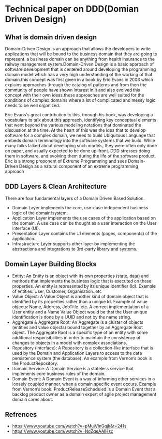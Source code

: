 # Technical paper on DDD(Domian Driven Design)

##  What is domain driven design 

Domain-Driven Design is an approach that allows the developers to write applications that will be bound to the business domain that they are going to represent. a business domain can be anything from health insurance to the railway management system.Domain-Driven Design  is a basic approach of software development that is centered around developing the programming domain model which has a very high understanding of the working of that domain.this concept was first given in a book by Eric Evans in 2003 which explains approaches through the catalog of patterns and from then the community of people have shown interest in it and also evolved this concept with their own ideas.these approaches are well suited for the conditions of complex domains where a lot of complicated and messy logic needs to be well organized.

Eric Evans's great contribution to this, through his book, was developing a vocabulary to talk about this approach, identifying key conceptual elements that went beyond the various modeling notations that dominated the discussion at the time. At the heart of this was the idea that to develop software for a complex domain, we need to build Ubiquitous Language that embeds domain terminology into the software systems that we build. While many folks talked about developing such models, they were often only done on paper, and usually expected to be done up-front. DDD stresses doing them in software, and evolving them during the life of the software product. Eric is a strong proponent of Extreme Programming and sees Domain-Driven Design as a natural component of an extreme programming approach 

## DDD Layers & Clean Architecture

There are four fundamental layers of a Domain Driven Based Solution.

* Domain Layer implements the core, use-case independent business logic of the domain/system.
* Application Layer implements the use cases of the application based on the domain. A use case can be thought as a user interaction on the User Interface (UI).
* Presentation Layer contains the UI elements (pages, components) of the application.
* Infrastructure Layer supports other layer by implementing the abstractions and integrations to 3rd-party library and systems.

## Domain Layer Building Blocks

* Entity: An Entity is an object with its own properties (state, data) and methods that implements the business logic that is executed on these properties. An entity is represented by its unique identifier (Id). Example of entities: User, Customer, Organisation..etc
* Value Object: A Value Object is another kind of domain object that is identified by its properties rather than a unique Id. Example of value objects: Name, Address, JobTitle..etc. A correct implementation of a User entity and a Name Value Object would be that the User unique identification is done by a UUID and not by the name string.
* Aggregate & Aggregate Root: An Aggregate is a cluster of objects (entities and value objects) bound together by an Aggregate Root object. The Aggregate Root is a specific type of an entity with some additional responsibilities in order to maintain the consistency of changes to objects in a model with complex associations.
* Repository (interface): A Repository is a collection-like interface that is used by the Domain and Application Layers to access to the data persistence system (the database). An example from Vernon’s book is the ProductRepository.
* Domain Service: A Domain Service is a stateless service that implements core business rules of the domain.
* Domain Event: A Domain Event is a way of informing other services in a loosely coupled manner, when a domain specific event occurs. Example from Vernon’s book: ProductReleaseScheduled is a Domain Event that a backlog product owner as a domain expert of agile project management domain cares about.


## Refrences

* https://www.youtube.com/watch?v=pMuiVlnGqjk&t=241s
* https://www.youtube.com/watch?v=NdZqeAAIHzc